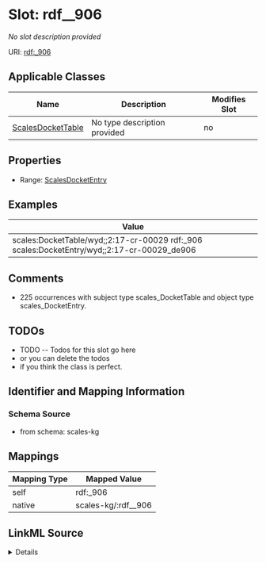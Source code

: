 

# Slot: rdf__906


_No slot description provided_





URI: [rdf:_906](http://www.w3.org/1999/02/22-rdf-syntax-ns#_906)



<!-- no inheritance hierarchy -->





## Applicable Classes

| Name | Description | Modifies Slot |
| --- | --- | --- |
| [ScalesDocketTable](../classes/ScalesDocketTable.md) | No type description provided |  no  |







## Properties

* Range: [ScalesDocketEntry](../classes/ScalesDocketEntry.md)






## Examples

| Value |
| --- |
| scales:DocketTable/wyd;;2:17-cr-00029 rdf:_906 scales:DocketEntry/wyd;;2:17-cr-00029_de906 |

## Comments

* 225 occurrences with subject type scales_DocketTable and object type scales_DocketEntry.

## TODOs

* TODO -- Todos for this slot go here
* or you can delete the todos
* if you think the class is perfect.

## Identifier and Mapping Information







### Schema Source


* from schema: scales-kg




## Mappings

| Mapping Type | Mapped Value |
| ---  | ---  |
| self | rdf:_906 |
| native | scales-kg/:rdf__906 |




## LinkML Source

<details>
```yaml
name: rdf__906
description: No slot description provided
todos:
- TODO -- Todos for this slot go here
- or you can delete the todos
- if you think the class is perfect.
comments:
- 225 occurrences with subject type scales_DocketTable and object type scales_DocketEntry.
examples:
- value: scales:DocketTable/wyd;;2:17-cr-00029 rdf:_906 scales:DocketEntry/wyd;;2:17-cr-00029_de906
from_schema: scales-kg
rank: 1000
slot_uri: rdf:_906
alias: rdf__906
domain_of:
- scales_DocketTable
range: scales_DocketEntry

```
</details>